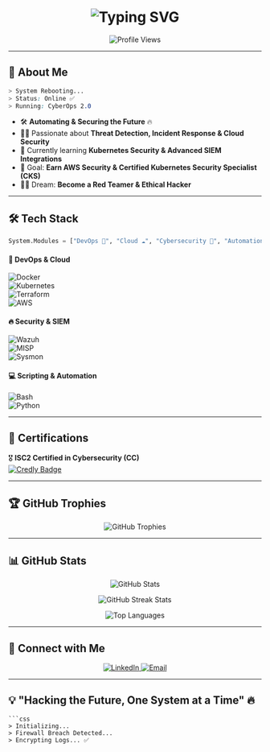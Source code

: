 <h1 align="center">  
  <img src="https://readme-typing-svg.herokuapp.com?font=Orbitron&size=28&duration=3500&color=0FF0FC&center=true&vCenter=true&multiline=true&width=600&height=80&lines=%F0%9F%9A%80+Hello%2C+I+am+Vannaboth+%F0%9F%91%8B;DevOps+%26+Cybersecurity+Engineer+%F0%9F%94%90;Automating+%26+Securing+the+Future+%E2%9A%A1" alt="Typing SVG">
</h1>

<p align="center">
  <img src="https://komarev.com/ghpvc/?username=Mr-STARK22&label=Profile%20Views&color=cyan&style=flat-square" alt="Profile Views">
</p>

---

## 🌌 **About Me**  

```css
> System Rebooting...   
> Status: Online ✅   
> Running: CyberOps 2.0   
```

- 🛠️ **Automating & Securing the Future** 🔥  
- 🕵️‍♂️ Passionate about **Threat Detection, Incident Response & Cloud Security**  
- 🚀 Currently learning **Kubernetes Security & Advanced SIEM Integrations**  
- 🎯 Goal: **Earn AWS Security & Certified Kubernetes Security Specialist (CKS)**  
- 🏴‍☠️ Dream: **Become a Red Teamer & Ethical Hacker**  

---

## 🛠 **Tech Stack**  
```python
System.Modules = ["DevOps 🚀", "Cloud ☁️", "Cybersecurity 🔐", "Automation 🤖"]
```

#### 🚀 **DevOps & Cloud**  
![Docker](https://img.shields.io/badge/Docker-0FF0FC?style=for-the-badge&logo=docker&logoColor=black)  
![Kubernetes](https://img.shields.io/badge/Kubernetes-00FFD1?style=for-the-badge&logo=kubernetes&logoColor=black)  
![Terraform](https://img.shields.io/badge/Terraform-7F00FF?style=for-the-badge&logo=terraform&logoColor=white)  
![AWS](https://img.shields.io/badge/AWS-FFAA00?style=for-the-badge&logo=amazonaws&logoColor=black)  

#### 🔥 **Security & SIEM**  
![Wazuh](https://img.shields.io/badge/Wazuh-0FF0FC?style=for-the-badge&logo=wazuh&logoColor=black)  
![MISP](https://img.shields.io/badge/MISP-FF007F?style=for-the-badge&logo=misp&logoColor=white)  
![Sysmon](https://img.shields.io/badge/Sysmon-7D00FF?style=for-the-badge&logo=windows&logoColor=black)  

#### 💻 **Scripting & Automation**  
![Bash](https://img.shields.io/badge/Bash-4EAA25?style=for-the-badge&logo=gnubash&logoColor=black)  
![Python](https://img.shields.io/badge/Python-FFD700?style=for-the-badge&logo=python&logoColor=black)  

---

## 🏅 **Certifications**  

🎖️ **ISC2 Certified in Cybersecurity (CC)**  
[![Credly Badge](https://images.credly.com/size/140x140/images/4475edec-9c6c-4f2c-a8fd-26001739fdec.png)](https://www.credly.com/badges/4475edec-9c6c-4f2c-a8fd-26001739fdec/public_url)  

---

## 🏆 **GitHub Trophies**  

<p align="center">
  <img src="https://github-profile-trophy.vercel.app/?username=Mr-STARK22&theme=matrix&no-frame=true&margin-w=15&margin-h=15" alt="GitHub Trophies">
</p>

---

## 📊 **GitHub Stats**  

<p align="center">
  <img src="https://github-readme-stats.vercel.app/api?username=Mr-STARK22&show_icons=true&theme=radical&count_private=true" alt="GitHub Stats">
</p>

<p align="center">
  <img src="https://github-readme-streak-stats.herokuapp.com/?user=Mr-STARK22&theme=tokyonight" alt="GitHub Streak Stats">
</p>

<p align="center">
  <img src="https://github-readme-stats.vercel.app/api/top-langs/?username=Mr-STARK22&layout=compact&theme=tokyonight" alt="Top Languages">
</p>

---

## 📡 **Connect with Me**  

<p align="center">
  <a href="https://www.linkedin.com/in/meng-vannaboth-65150228b/" target="_blank">
    <img src="https://img.shields.io/badge/LinkedIn-0077B5?style=for-the-badge&logo=linkedin&logoColor=black" alt="LinkedIn">
  </a>
  <a href="mailto:vannaboth90@gmail.com">
    <img src="https://img.shields.io/badge/Email-D14836?style=for-the-badge&logo=gmail&logoColor=black" alt="Email">
  </a>
</p>

---

## 💡 **"Hacking the Future, One System at a Time"** 🔥  

```
```css
> Initializing...   
> Firewall Breach Detected...   
> Encrypting Logs... ✅   
```
